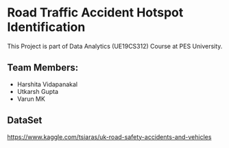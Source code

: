 # Road Traffic Accident Hotspot Identification
This Project is part of Data Analytics (UE19CS312) Course at PES University.

## Team Members:
* Harshita Vidapanakal
* Utkarsh Gupta
* Varun MK

## DataSet
https://www.kaggle.com/tsiaras/uk-road-safety-accidents-and-vehicles